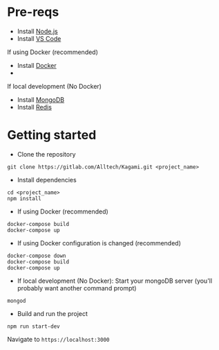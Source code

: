 # Pre-reqs

* Install [Node.js](https://nodejs.org/en/)
* Install [VS Code](https://code.visualstudio.com/)

If using Docker (recommended)

* Install [Docker](https://www.docker.com/community-edition)
*

If local development (No Docker)

* Install [MongoDB](https://docs.mongodb.com/manual/installation/)
* Install [Redis](https://redis.io/)

# Getting started

* Clone the repository

```
git clone https://gitlab.com/Alltech/Kagami.git <project_name>
```

* Install dependencies

```
cd <project_name>
npm install
```

* If using Docker (recommended)

```
docker-compose build
docker-compose up
```

* If using Docker configuration is changed (recommended)

```
docker-compose down
docker-compose build
docker-compose up
```

* If local development (No Docker): Start your mongoDB server (you'll probably want another command prompt)

```
mongod
```

* Build and run the project

```
npm run start-dev
```

Navigate to `https://localhost:3000`
